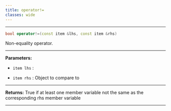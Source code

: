 ```yaml
---
title: operator!=
classes: wide
---
```



---

```cpp
bool operator!=(const item &lhs, const item &rhs)
```


Non-equality operator. 


---
**Parameters:**

 - `item lhs`
: 

 - `item rhs`
: Object to compare to 


---
**Returns:** True if at least one member variable not the same as the corresponding rhs member variable 

---
